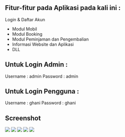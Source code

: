 
## Fitur-fitur pada Aplikasi pada kali ini :

Login & Daftar Akun
- Modul Mobil
- Modul Booking
- Modul Peminjaman dan Pengembalian 
- Informasi Website dan Aplikasi
- DLL

## Untuk Login Admin :

Username : admin
Password : admin 

## Untuk Login Pengguna :

Username : ghani
Password : ghani

## Screenshot
<img src="https://www.codekop.com/storage/filemanager/1/6cab9b2bfde09c7e213ebe73e4e2f183.png">
<img src="https://www.codekop.com/storage/filemanager/1/2a668eed571730442eca9b29781d09d3.png">
<img src="https://www.codekop.com/storage/filemanager/1/25694806a4bc2da906303abf185853a6.png">
<img src="https://www.codekop.com/storage/filemanager/1/414f52327e86fb3421f1d16d8960b41b.png">
<img src="https://www.codekop.com/storage/filemanager/1/e2fba4822340ec35eb87de637ad4d79d.png">
